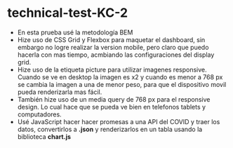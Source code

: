 # technical-test-KC-2
- En esta prueba usé la metodología BEM
- Hize uso de CSS Grid y Flexbox para maquetar el dashboard, sin embargo no logre realizar la version mobile, pero claro que puedo hacerla con mas tiempo, acmbiando las configuraciones del display grid.
- Hize uso de la etiqueta picture para utilizar imagenes responsive. Cuando se ve en desktop la imagen es x2 y cuando es menor a 768 px se cambia la imagen a una de menor peso, para que el dispositivo movil pueda renderizarla mas fácil.
- También hize uso de un media query de 768 px para el responsive design. Lo cual hace que se pueda ve bien en telefonos tablets y computadores.
- Usé JavaScript hacer hacer promesas a una API del COVID y traer los datos, convertirlos a **.json** y renderizarlos en un tabla usando la biblioteca **chart.js**
